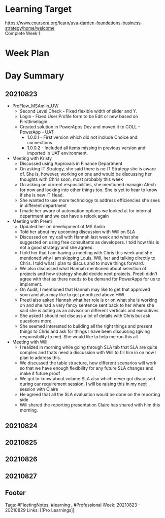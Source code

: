 # Learning Target  

https://www.coursera.org/learn/uva-darden-foundations-business-strategy/home/welcome  
Complete Week 1   
    

# Week Plan  

  

# Day Summary 
## 20210823
- ProFlow_MSAmlin_UW
	- Second Level Check - Fixed flexible width of slider and Y.
	- Login - Fixed User Profile form to be Edit or new based on Firsttimelogin
	- Created solution in PowerApps Dev and moved it to COLL - PowerApp - UAT
		- 1.0.0.1 - First version which did not include Choice and connections
		- 1.0.0.2 - Included all items missing in previous version and imported in UAT environment.
- Meeting with Kristy
	- Discussed using Approvals in Finance Department
	- On asking IT Strategy, she said there is no IT Strategy she is aware of. She is, however, working on one and would be discussing her thoughts with Chris soon, most probably this week
	- On asking on current resposibilities, she mentioned managin Atech for now and looking into other things too. She is yet to hear to know if she is new IT Head.
	- She wanted to use more technology to address efficiencies she sees in different department
	- I made her aware of automation options we looked at for internal department and we can have a relook again
- Meeting with Preeti
	- Updated her on development of MS Amlin
	- Told her about my upcoming discussion with Will on SLA
	- Discussed on my call with Hannah last week and what she suggested on using free consultants as developers. I told how this is not a good strategy and she agreed.
	- I told her that I am having a meeting with Chris this week and she mentioned why I am skipping Louis, Will, her and talking directly to Chris. I told what i plan to discus and to move things forward.
	- We also discussed what Hannah mentioned about selection of projects and how strategy should decide next projects. Preeti didn't agree with that as there needs to be demand for PowerApps for us to implement.
	- On Audit, I mentioned that Hannah may like to get that approved soon and also may like to get prioritized above HWI. 
	- Preeti also asked Hannah what her role is or on what she is working on and she had a very fancy sentence sent back to her where she said she is acting as an advisor on different verticals and executives.
	- She asked I should not discuss a lot of details with Chris but ask questions more.
	- She seemed interested to building all the right things and present things to Chris and ask for things I have been discussing (giving responsibility to me). She would like to help me run this all.
- Meeting with Will
	- I realized in morning while going through SLA tab that SLA are quite complex and thats need a discussion with Will to fill him in on how I plan to address this.
	- We discussed the table structure, how different scenarios will work so that we have enough flexibility for any future SLA changes and make it future proof
	- We got to know about volume SLA also which never got discussed during our requirement session. I will be raising this in my next session with Claire
	- He agreed that all the SLA evaluation would be done on the reporting side
	- Will shared the reporting presentation Claire has shared with him this morning.

## 20210824

## 20210825

## 20210826

## 20210827



## Footer

Tags: #FleetingNotes, #learning , #Professional
Week: 20210823 - 20210829
Links: [[Pro Learnings]]

<!--
Comment - 
-->
